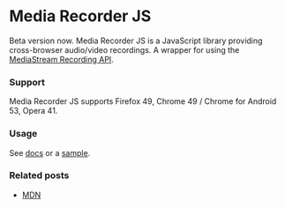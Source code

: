 # Media Recorder JS
Beta version now.
Media Recorder JS is a JavaScript library providing cross-browser audio/video recordings.
A wrapper for using the [MediaStream Recording API](https://w3c.github.io/mediacapture-record/MediaRecorder.html).

### Support
Media Recorder JS supports Firefox 49, Chrome 49 / Chrome for Android 53, Opera 41.

### Usage
See [docs](../docs/) or a [sample](../sample).

### Related posts
 * [MDN](https://developer.mozilla.org/en-US/docs/Web/API/MediaRecorder)

